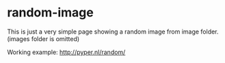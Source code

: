 # random-image

This is just a very simple page showing a random image from image folder.
(images folder is omitted)

Working example: http://pyper.nl/random/
